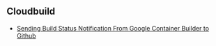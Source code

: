## Cloudbuild

- [Sending Build Status Notification From Google Container Builder to Github](sending-build-status.md)

